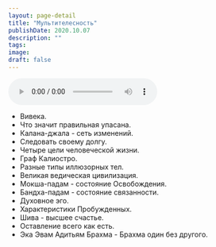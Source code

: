 ```yaml
---
layout: page-detail
title: "Мультителесность"
publishDate: 2020.10.07
description: ""
tags:
image:
draft: false
---
```


<audio title="2020.10.07 - Мультителесность.mp3" src="/upload/iblock/f2e/f2e3a6f47508a1d35c0543614b0c6ec6.mp3" controls=""></audio>

* Вивека.
* Что значит правильная упасана.
* Калана-джала - сеть изменений.
* Следовать своему долгу.
* Четыре цели человеческой жизни.
* Граф Калиостро.
* Разные типы иллюзорных тел.
* Великая ведическая цивилизация.
* Мокша-падам - состояние Освобождения.
* Бандха-падам - состояние связанности.
* Духовное эго.
* Характеристики Пробужденных.
* Шива - высшее счастье.
* Оставление всего как есть.
* Эка Эвам Адитьям Брахма - Брахма один без другого.

  
